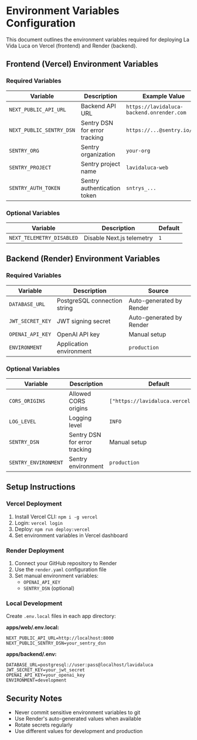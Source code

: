 # Environment Variables Configuration

This document outlines the environment variables required for deploying La Vida Luca on Vercel (frontend) and Render (backend).

## Frontend (Vercel) Environment Variables

### Required Variables

| Variable | Description | Example Value |
|----------|-------------|---------------|
| `NEXT_PUBLIC_API_URL` | Backend API URL | `https://lavidaluca-backend.onrender.com` |
| `NEXT_PUBLIC_SENTRY_DSN` | Sentry DSN for error tracking | `https://...@sentry.io/...` |
| `SENTRY_ORG` | Sentry organization | `your-org` |
| `SENTRY_PROJECT` | Sentry project name | `lavidaluca-web` |
| `SENTRY_AUTH_TOKEN` | Sentry authentication token | `sntrys_...` |

### Optional Variables

| Variable | Description | Default |
|----------|-------------|---------|
| `NEXT_TELEMETRY_DISABLED` | Disable Next.js telemetry | `1` |

## Backend (Render) Environment Variables

### Required Variables

| Variable | Description | Source |
|----------|-------------|--------|
| `DATABASE_URL` | PostgreSQL connection string | Auto-generated by Render |
| `JWT_SECRET_KEY` | JWT signing secret | Auto-generated by Render |
| `OPENAI_API_KEY` | OpenAI API key | Manual setup |
| `ENVIRONMENT` | Application environment | `production` |

### Optional Variables

| Variable | Description | Default |
|----------|-------------|---------|
| `CORS_ORIGINS` | Allowed CORS origins | `["https://lavidaluca.vercel.app"]` |
| `LOG_LEVEL` | Logging level | `INFO` |
| `SENTRY_DSN` | Sentry DSN for error tracking | Manual setup |
| `SENTRY_ENVIRONMENT` | Sentry environment | `production` |

## Setup Instructions

### Vercel Deployment

1. Install Vercel CLI: `npm i -g vercel`
2. Login: `vercel login`
3. Deploy: `npm run deploy:vercel`
4. Set environment variables in Vercel dashboard

### Render Deployment

1. Connect your GitHub repository to Render
2. Use the `render.yaml` configuration file
3. Set manual environment variables:
   - `OPENAI_API_KEY`
   - `SENTRY_DSN` (optional)

### Local Development

Create `.env.local` files in each app directory:

**apps/web/.env.local:**
```
NEXT_PUBLIC_API_URL=http://localhost:8000
NEXT_PUBLIC_SENTRY_DSN=your_sentry_dsn
```

**apps/backend/.env:**
```
DATABASE_URL=postgresql://user:pass@localhost/lavidaluca
JWT_SECRET_KEY=your_jwt_secret
OPENAI_API_KEY=your_openai_key
ENVIRONMENT=development
```

## Security Notes

- Never commit sensitive environment variables to git
- Use Render's auto-generated values when available
- Rotate secrets regularly
- Use different values for development and production